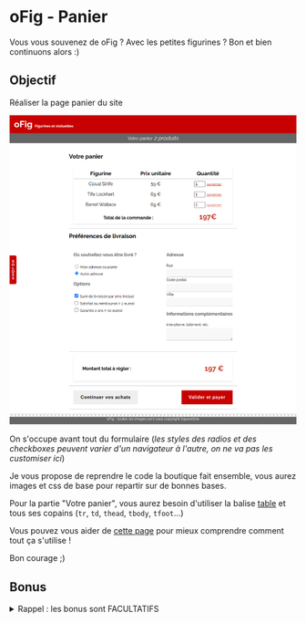 # oFig - Panier

Vous vous souvenez de oFig ? Avec les petites figurines ? Bon et bien continuons alors :) 

## Objectif

Réaliser la page panier du site

![page-panier](/ressources/resultat.png)

On s'occupe avant tout du formulaire (_les styles des radios et des checkboxes peuvent varier d'un navigateur à l'autre, on ne va pas les customiser ici_)

Je vous propose de reprendre le code la boutique fait ensemble, vous aurez images et css de base pour repartir sur de bonnes bases.

Pour la partie "Votre panier", vous aurez besoin d'utiliser la balise [table](https://developer.mozilla.org/fr/docs/Web/HTML/Element/table) et tous ses copains (`tr`, `td`, `thead`, `tbody`, `tfoot`...)

Vous pouvez vous aider de [cette page](https://developer.mozilla.org/fr/docs/Apprendre/HTML/Tableaux/Basics) pour mieux comprendre comment tout ça s'utilise !

Bon courage ;)

## Bonus

<details>
<summary>Rappel : les bonus sont FACULTATIFS</summary>

Trouvez un moyen de griser une ligne sur deux dans le tableau, en une seule instruction CSS !

![bonus](ressources/bonus.png)
</details>

